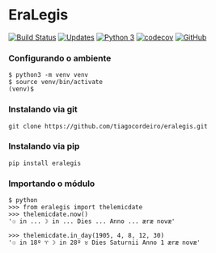 # EraLegis

[![Build Status](https://travis-ci.org/tiagocordeiro/eralegis.svg?branch=master)](https://travis-ci.org/tiagocordeiro/eralegis)
[![Updates](https://pyup.io/repos/github/tiagocordeiro/eralegis/shield.svg)](https://pyup.io/repos/github/tiagocordeiro/eralegis/)
[![Python 3](https://pyup.io/repos/github/tiagocordeiro/eralegis/python-3-shield.svg)](https://pyup.io/repos/github/tiagocordeiro/eralegis/)
[![codecov](https://codecov.io/gh/tiagocordeiro/eralegis/branch/master/graph/badge.svg)](https://codecov.io/gh/tiagocordeiro/eralegis)
[![GitHub](https://img.shields.io/github/license/mashape/apistatus.svg)](https://github.com/tiagocordeiro/eralegis/blob/master/LICENSE)

### Configurando o ambiente
```shell
$ python3 -m venv venv
$ source venv/bin/activate
(venv)$ 
```

### Instalando via git
```shell
git clone https://github.com/tiagocordeiro/eralegis.git
```

### Instalando via pip
```shell
pip install eralegis
```

### Importando o módulo
```shell
$ python
>>> from eralegis import thelemicdate
>>> thelemicdate.now()
'☉ in ... ☽ in ... Dies ... Anno ... æræ novæ'

>>> thelemicdate.in_day(1905, 4, 8, 12, 30)
'☉ in 18º ♈ ☽ in 28º ♉ Dies Saturnii Anno 1 æræ novæ'

```
